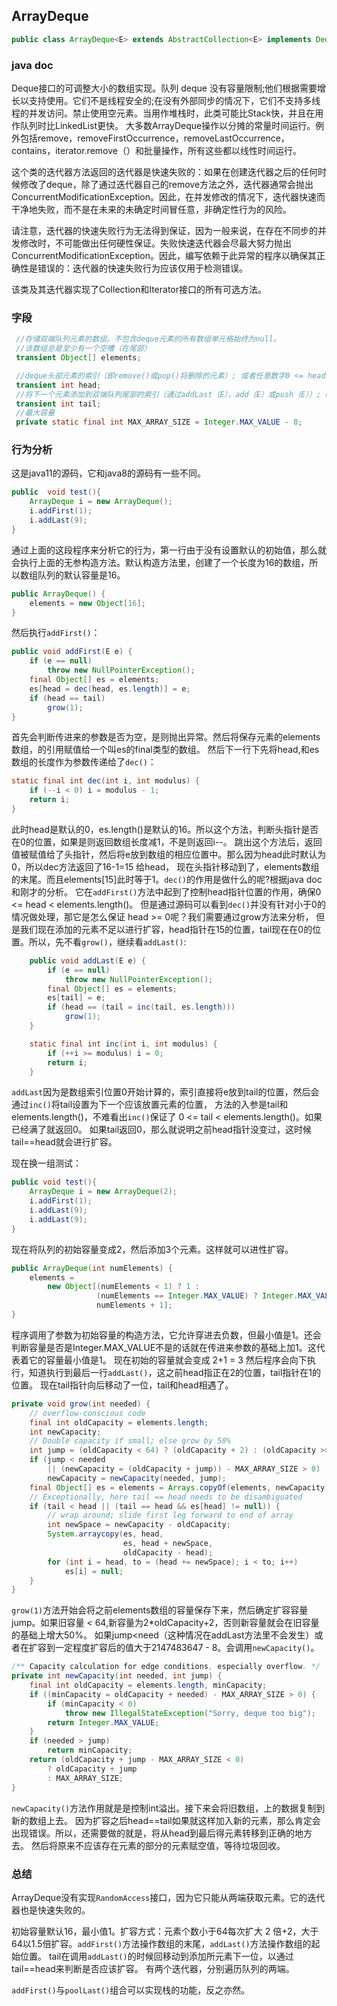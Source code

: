 ## ArrayDeque ##

```java
public class ArrayDeque<E> extends AbstractCollection<E> implements Deque<E>, Cloneable, Serializable
```

### java doc ###

Deque接口的可调整大小的数组实现。队列 deque 没有容量限制;他们根据需要增长以支持使用。它们不是线程安全的;在没有外部同步的情况下，它们不支持多线程的并发访问。禁止使用空元素。当用作堆栈时，此类可能比Stack快，并且在用作队列时比LinkedList更快。
大多数ArrayDeque操作以分摊的常量时间运行。例外包括remove，removeFirstOccurrence，removeLastOccurrence，contains，iterator.remove（）和批量操作，所有这些都以线性时间运行。

这个类的迭代器方法返回的迭代器是快速失败的：如果在创建迭代器之后的任何时候修改了deque，除了通过迭代器自己的remove方法之外，迭代器通常会抛出ConcurrentModificationException。因此，在并发修改的情况下，迭代器快速而干净地失败，而不是在未来的未确定时间冒任意，非确定性行为的风险。

请注意，迭代器的快速失败行为无法得到保证，因为一般来说，在存在不同步的并发修改时，不可能做出任何硬性保证。失败快速迭代器会尽最大努力抛出ConcurrentModificationException。因此，编写依赖于此异常的程序以确保其正确性是错误的：迭代器的快速失败行为应该仅用于检测错误。

该类及其迭代器实现了Collection和Iterator接口的所有可选方法。


### 字段 ###
```java
 //存储双端队列元素的数组。不包含deque元素的所有数组单元格始终为null。
 //该数组总是至少有一个空槽（在尾部）
 transient Object[] elements;

 //deque头部元素的索引（即remove()或pop()将删除的元素）; 或者任意数字0 <= head <elements.length如果deque为空则等于tail。
 transient int head;
 //将下一个元素添加到双端队列尾部的索引（通过addLast（E），add（E）或push（E））; elements [tail]始终为null。
 transient int tail;
 //最大容量
 private static final int MAX_ARRAY_SIZE = Integer.MAX_VALUE - 8;
```

### 行为分析 ###
这是java11的源码，它和java8的源码有一些不同。


```java
public  void test(){
    ArrayDeque i = new ArrayDeque();
    i.addFirst(1);
    i.addLast(9);
}
```

通过上面的这段程序来分析它的行为，第一行由于没有设置默认的初始值，那么就会执行上面的无参构造方法。默认构造方法里，创建了一个长度为16的数组，所以数组队列的默认容量是16。

```java
public ArrayDeque() {
    elements = new Object[16];
}
```

然后执行`addFirst()`：

```java
public void addFirst(E e) {
    if (e == null)
        throw new NullPointerException();
    final Object[] es = elements;
    es[head = dec(head, es.length)] = e;
    if (head == tail)
        grow(1);
}
```

首先会判断传进来的参数是否为空，是则抛出异常。然后将保存元素的elements数组，的引用赋值给一个叫es的final类型的数组。
然后下一行下先将head,和es数组的长度作为参数传递给了`dec()`：

```java
static final int dec(int i, int modulus) {
    if (--i < 0) i = modulus - 1;
    return i;
}
```

此时head是默认的0，es.length()是默认的16。所以这个方法，判断头指针是否在0的位置，如果是则返回数组长度减1，不是则返回i--。
跳出这个方法后，返回值被赋值给了头指针，然后将e放到数组的相应位置中。那么因为head此时默认为0，所以dec方法返回了16-1=15 给head，
现在头指针移动到了，elements数组的末尾。而且elements[15]此时等于1。`dec()`的作用是做什么的呢?根据java doc和刚才的分析。
它在`addFirst()`方法中起到了控制head指针位置的作用，确保0 <= head < elements.length()。
但是通过源码可以看到`dec()`并没有针对小于0的情况做处理，那它是怎么保证 head >= 0呢？我们需要通过grow方法来分析，
但是我们现在添加的元素不足以进行扩容，head指针在15的位置，tail现在在0的位置。所以，先不看`grow()`，继续看`addLast()`:

```java
    public void addLast(E e) {
        if (e == null)
            throw new NullPointerException();
        final Object[] es = elements;
        es[tail] = e;
        if (head == (tail = inc(tail, es.length)))
            grow(1);
    }

    static final int inc(int i, int modulus) {
        if (++i >= modulus) i = 0;
        return i;
    }
```

`addLast`因为是数组索引位置0开始计算的，索引直接将e放到tail的位置，然后会通过`inc()`将tail设置为下一个应该放置元素的位置，
方法的入参是tail和elements.length()，不难看出`inc()`保证了 0 <= tail < elements.length()。如果已经满了就返回0。
如果tail返回0，那么就说明之前head指针没变过，这时候tail==head就会进行扩容。

现在换一组测试：

```java
public void test(){
    ArrayDeque i = new ArrayDeque(2);
    i.addFirst(1);
    i.addLast(9);
    i.addLast(9);
}
```

现在将队列的初始容量变成2，然后添加3个元素。这样就可以进性扩容。

```java
public ArrayDeque(int numElements) {
    elements =
        new Object[(numElements < 1) ? 1 :
                   (numElements == Integer.MAX_VALUE) ? Integer.MAX_VALUE :
                   numElements + 1];
}
```

程序调用了参数为初始容量的构造方法，它允许穿进去负数，但最小值是1。还会判断容量是否是Integer.MAX_VALUE不是的话就在传进来参数的基础上加1。这代表着它的容量最小值是1。
现在初始的容量就会变成 2+1 = 3 然后程序会向下执行，知道执行到最后一行`addLast()`，这之前head指正在2的位置，tail指针在1的位置。
现在tail指针向后移动了一位，tail和head相遇了。

```java
private void grow(int needed) {
    // overflow-conscious code
    final int oldCapacity = elements.length;
    int newCapacity;
    // Double capacity if small; else grow by 50%
    int jump = (oldCapacity < 64) ? (oldCapacity + 2) : (oldCapacity >> 1);
    if (jump < needed
        || (newCapacity = (oldCapacity + jump)) - MAX_ARRAY_SIZE > 0)
        newCapacity = newCapacity(needed, jump);
    final Object[] es = elements = Arrays.copyOf(elements, newCapacity);
    // Exceptionally, here tail == head needs to be disambiguated
    if (tail < head || (tail == head && es[head] != null)) {
        // wrap around; slide first leg forward to end of array
        int newSpace = newCapacity - oldCapacity;
        System.arraycopy(es, head,
                         es, head + newSpace,
                         oldCapacity - head);
        for (int i = head, to = (head += newSpace); i < to; i++)
            es[i] = null;
    }
}
```

`grow(1)`方法开始会将之前elements数组的容量保存下来，然后确定扩容容量 jump。如果旧容量 < 64,新容量为2*oldCapacity+2，否则新容量就会在旧容量的基础上增大50%。
如果jump<need（这种情况在addLast方法里不会发生）或者在扩容到一定程度扩容后的值大于2147483647 - 8。会调用`newCapacity()`。

```java
/** Capacity calculation for edge conditions, especially overflow. */
private int newCapacity(int needed, int jump) {
    final int oldCapacity = elements.length, minCapacity;
    if ((minCapacity = oldCapacity + needed) - MAX_ARRAY_SIZE > 0) {
        if (minCapacity < 0)
            throw new IllegalStateException("Sorry, deque too big");
        return Integer.MAX_VALUE;
    }
    if (needed > jump)
        return minCapacity;
    return (oldCapacity + jump - MAX_ARRAY_SIZE < 0)
        ? oldCapacity + jump
        : MAX_ARRAY_SIZE;
}
```

`newCapacity()`方法作用就是是控制int溢出。接下来会将旧数组，上的数据复制到新的数组上去。
因为扩容之后head==tail如果就这样加入新的元素，那么肯定会出现错误。所以，还需要做的就是，将从head到最后得元素转移到正确的地方去。
然后将原来不应该存在元素的部分的元素赋空值，等待垃圾回收。


### 总结 ###

ArrayDeque没有实现`RandomAccess`接口，因为它只能从两端获取元素。它的迭代器也是快速失败的。

初始容量默认16，最小值1。扩容方式：元素个数小于64每次扩大 2 倍+2，大于64以1.5倍扩容。`addFirst()`方法操作数组的末尾，`addLast()`方法操作数组的起始位置。
tail在调用`addLast()`的时候回移动到添加所元素下一位，以通过tail==head来判断是否应该扩容。
有两个迭代器，分别遍历队列的两端。

`addFirst()`与`poolLast()`组合可以实现栈的功能，反之亦然。











